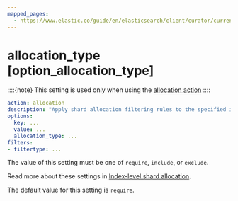 ```yaml
---
mapped_pages:
  - https://www.elastic.co/guide/en/elasticsearch/client/curator/current/option_allocation_type.html
---
```


# allocation_type [option_allocation_type]

::::{note}
This setting is used only when using the [allocation action](/reference/allocation.md)
::::


```yaml
action: allocation
description: "Apply shard allocation filtering rules to the specified indices"
options:
  key: ...
  value: ...
  allocation_type: ...
filters:
- filtertype: ...
```

The value of this setting must be one of `require`, `include`, or `exclude`.

Read more about these settings in [Index-level shard allocation](docs-content://deploy-manage/distributed-architecture/shard-allocation-relocation-recovery/index-level-shard-allocation.md).

The default value for this setting is `require`.

